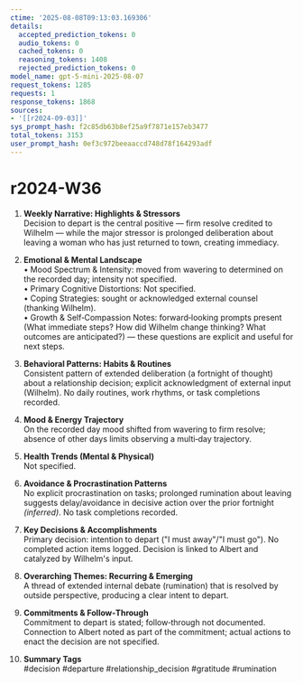 ```yaml
---
ctime: '2025-08-08T09:13:03.169306'
details:
  accepted_prediction_tokens: 0
  audio_tokens: 0
  cached_tokens: 0
  reasoning_tokens: 1408
  rejected_prediction_tokens: 0
model_name: gpt-5-mini-2025-08-07
request_tokens: 1285
requests: 1
response_tokens: 1868
sources:
- '[[r2024-09-03]]'
sys_prompt_hash: f2c85db63b8ef25a9f7871e157eb3477
total_tokens: 3153
user_prompt_hash: 0ef3c972beeaaccd748d78f164293adf
---
```

# r2024-W36

1. **Weekly Narrative: Highlights & Stressors**  
Decision to depart is the central positive — firm resolve credited to Wilhelm — while the major stressor is prolonged deliberation about leaving a woman who has just returned to town, creating immediacy.

2. **Emotional & Mental Landscape**  
• Mood Spectrum & Intensity: moved from wavering to determined on the recorded day; intensity not specified.  
• Primary Cognitive Distortions: Not specified.  
• Coping Strategies: sought or acknowledged external counsel (thanking Wilhelm).  
• Growth & Self‑Compassion Notes: forward‑looking prompts present (What immediate steps? How did Wilhelm change thinking? What outcomes are anticipated?) — these questions are explicit and useful for next steps.

3. **Behavioral Patterns: Habits & Routines**  
Consistent pattern of extended deliberation (a fortnight of thought) about a relationship decision; explicit acknowledgment of external input (Wilhelm). No daily routines, work rhythms, or task completions recorded.

4. **Mood & Energy Trajectory**  
On the recorded day mood shifted from wavering to firm resolve; absence of other days limits observing a multi‑day trajectory.

5. **Health Trends (Mental & Physical)**  
Not specified.

6. **Avoidance & Procrastination Patterns**  
No explicit procrastination on tasks; prolonged rumination about leaving suggests delay/avoidance in decisive action over the prior fortnight *(inferred)*. No task completions recorded.

7. **Key Decisions & Accomplishments**  
Primary decision: intention to depart ("I must away"/"I must go"). No completed action items logged. Decision is linked to Albert and catalyzed by Wilhelm's input.

8. **Overarching Themes: Recurring & Emerging**  
A thread of extended internal debate (rumination) that is resolved by outside perspective, producing a clear intent to depart.

9. **Commitments & Follow‑Through**  
Commitment to depart is stated; follow‑through not documented. Connection to Albert noted as part of the commitment; actual actions to enact the decision are not specified.

10. **Summary Tags**  
#decision #departure #relationship_decision #gratitude #rumination